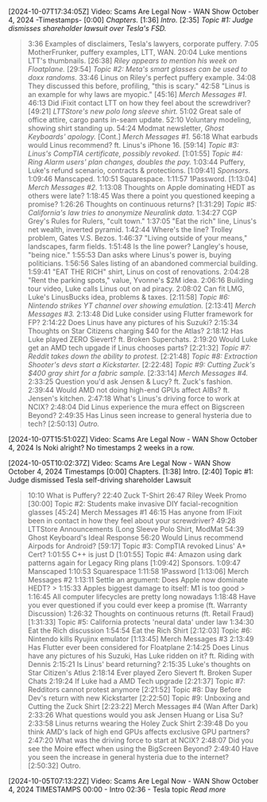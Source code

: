 [2024-10-07T17:34:05Z] Video: Scams Are Legal Now - WAN Show October 4, 2024 
-Timestamps-
[0:00] *Chapters.*
[1:36] *Intro.*
[2:35] *Topic #1: Judge dismisses shareholder lawsuit over Tesla's FSD.*
   > 3:36 Examples of disclaimers, Tesla's lawyers, corporate puffery.
   > 7:05 MotherFrunker, puffery examples, LTT, WAN.
   > 20:04 Luke mentions LTT's thumbnails.
[26:38] *Riley appears to mention his week on Floatplane.*
[29:54] *Topic #2: Meta's smart glasses can be used to doxx randoms.*
   > 33:46 Linus on Riley's perfect puffery example.
   > 34:08 They discussed this before, profiling, "this is scary."
   > 42:58 "Linus is an example for why laws are myopic."
[45:16] *Merch Messages #1.*
   > 46:13 Did iFixit contact LTT on how they feel about the screwdriver?
[49:21] *LTTStore's new polo long sleeve shirt.*
   > 51:02 Great sale of office attire, cargo pants in-seam update.
   > 52:10 Voluntary modeling, showing shirt standing up.
   > 54:24 Modmat newsletter, *Ghost Keyboards' apology.*
[Cont.] *Merch Messages #1.*
   > 56:18 What earbuds would Linus recommend? ft. Linus's iPhone 16.
[59:14] *Topic #3: Linus's CompTIA certificate, possibly revoked.*
[1:01:55] *Topic #4: Ring Alarm users' plan changes, doubles the pay.*
   > 1:03:44 Puffery, Luke's refund scenario, contracts & protections.
[1:09:41] *Sponsors.*
   > 1:09:46 Manscaped.
   > 1:10:51 Squarespace.
   > 1:11:57 1Password.
[1:13:04] *Merch Messages #2.*
   > 1:13:08 Thoughts on Apple dominating HEDT as others were late?
   > 1:18:45 Was there a point you questioned keeping a promise?
   > 1:26:26 Thoughts on continuous returns?
[1:31:29] *Topic #5: California's law tries to anonymize Neuralink data.*
   > 1:34:27 CGP Grey's Rules for Rulers, "cult town."
   > 1:37:05 "Eat the rich" line, Linus's net wealth, inverted pyramid.
   > 1:42:44 Where's the line? Trolley problem, Gates V.S. Bezos.
   > 1:46:37 "Living outside of your means," landscapes, farm fields.
   > 1:51:48 Is the line power? Langley's house, "being nice."
   > 1:55:53 Dan asks where Linus's power is, buying politicians.
   > 1:56:56 Sales listing of an abandoned commercial building.
   > 1:59:41 "EAT THE RICH" shirt, Linus on cost of renovations.
   > 2:04:28 "Rent the parking spots," value, Yvonne's $2M idea.
   > 2:06:16 Building tour video, Luke calls Linus out on ad piracy.
   > 2:08:02 Can fit LMG, Luke's LinusBucks idea, problems & taxes.
[2:11:58] *Topic #6: Nintendo strikes YT channel over showing emulation.*
[2:13:41] *Merch Messages #3.*
   > 2:13:48 Did Luke consider using Flutter framework for FP?
   > 2:14:22 Does Linus have any pictures of his Suzuki?
   > 2:15:34 Thoughts on Star Citizens charging $40 for the Atlas?
   > 2:18:12 Has Luke played ZERO Sievert? ft. Broken Superchats.
   > 2:19:20 Would Luke get an AMD tech upgade if Linus chooses parts?
[2:21:32] *Topic #7: Reddit takes down the ability to protest.*
[2:21:48] *Topic #8: Extraction Shooter's devs start a Kickstarter.*
[2:22:48] *Topic #9: Cutting Zuck's $400 gray shirt for a fabric sample.*
[2:33:14] *Merch Messages #4.*
   > 2:33:25 Question you'd ask Jensen & Lucy? ft. Zuck's fashion.
   > 2:39:44 Would AMD not doing high-end GPUs affect AIBs? ft. Jensen's kitchen.
   > 2:47:18 What's Linus's driving force to work at NCIX?
   > 2:48:04 Did Linus experience the mura effect on Bigscreen Beyond?
   > 2:49:35 Has Linus seen increase to general hysteria due to tech?
[2:50:13] *Outro.*

[2024-10-07T15:51:02Z] Video: Scams Are Legal Now - WAN Show October 4, 2024 
Is Noki alright? No timestamps 2 weeks in a row.

[2024-10-05T10:02:37Z] Video: Scams Are Legal Now - WAN Show October 4, 2024 
Timestamps
[0:00] Chapters.
[1:38] Intro.
[2:40] Topic #1: Judge dismissed Tesla self-driving shareholder Lawsuit
   >  10:10 What is Puffery?
   >  22:40 Zuck T-Shirt
   >  26:47 Riley Week Promo
[30:00] Topic #2: Students make invasive DIY facial-recognition glasses
[45:24] Merch Messages #1
   > 46:15 Has anyone from IFixit been in contact in how they feel about your screwdriver?
   > 49:28 LTTStore Announcements (Long Sleeve Polo Shirt, ModMat
   > 54:39 Ghost Keyboard's Ideal Response
   > 56:20 Would Linus recommend Airpods for Android?
[59:17] Topic #3: CompTIA revoked Linus' A+ Cert?
   > 1:01:55 C++ is just D
[1:01:55] Topic #4: Amazon using dark patterns again for Legacy Ring plans
[1:09:42] Sponsors.
   > 1:09:47 Manscaped
   > 1:10:53 Squarespace
   > 1:11:58 1Password
[1:13:06] Merch Messages #2
   > 1:13:11 Settle an argument: Does Apple now dominate HEDT?
     > 1:15:33 Apples biggest damage to itself: M1 is too good
     > 1:16:45 All computer lifecycles are pretty long nowadays
   > 1:18:48 Have you ever questioned if you could ever keep a promise (ft. Warranty Discussion)
   > 1:26:32 Thoughts on continuous returns (ft. Retail Fraud)
[1:31:33] Topic #5: California protects 'neural data' under law
   > 1:34:30 Eat the Rich discussion
   > 1:54:54 Eat the Rich Shirt
[2:12:03] Topic #6: Nintendo kills Ryujinx emulator
[1:13:45] Merch Messages #3
   > 2:13:49 Has Flutter ever been considered for Floatplane
   > 2:14:25 Does Linus have any pictures of his Suzuki, Has Luke ridden on it? ft. Riding with Dennis
   > 2:15:21 Is Linus' beard returning?
   > 2:15:35 Luke's thoughts on Star Citizen's Atlus
   > 2:18:14 Ever played Zero Sievert ft. Broken Super Chats
   > 2:19:24 If Luke had a AMD Tech upgrade
[2:21:37] Topic #7: Redditors cannot protest anymore
[2:21:52] Topic #8: Day Before Dev's return with new Kickstarter
[2:22:50] Topic #9: Unboxing and Cutting the Zuck Shirt
[2:23:22] Merch Messages #4 (Wan After Dark)
   > 2:33:26 What questions would you ask Jensen Huang or Lisa Su?
   > 2:33:58 Linus returns wearing the Holey Zuck Shirt
   > 2:39:48 Do you think AMD's lack of high end GPUs affects exclusive GPU partners?
   > 2:47:20 What was the driving force to start at NCIX?
   > 2:48:07 Did you see the Moire effect when using the BigScreen Beyond?
   > 2:49:40 Have you seen the increase in general hysteria due to the internet?
[2:50:32] Outro.

[2024-10-05T07:13:22Z] Video: Scams Are Legal Now - WAN Show October 4, 2024 
TIMESTAMPS
00:00 - Intro
02:36 - Tesla topic
*Read* *more*

